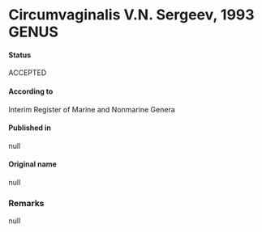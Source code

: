 # Circumvaginalis V.N. Sergeev, 1993 GENUS

#### Status
ACCEPTED

#### According to
Interim Register of Marine and Nonmarine Genera

#### Published in
null

#### Original name
null

### Remarks
null